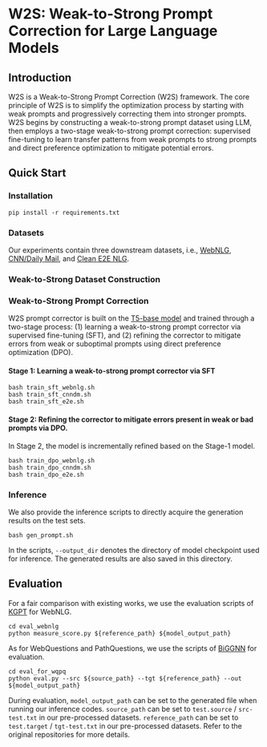 # W2S: Weak-to-Strong Prompt Correction for Large Language Models

## Introduction

W2S is a Weak-to-Strong Prompt Correction (W2S) framework. The core principle of W2S is to simplify the optimization process by starting with weak prompts and progressively correcting them into stronger prompts. W2S begins by constructing a weak-to-strong prompt dataset using LLM, then employs a two-stage weak-to-strong prompt correction: supervised fine-tuning to learn transfer patterns from weak prompts to strong prompts and direct preference optimization to mitigate potential errors. 


## Quick Start

<!-- **NOTE**: At the very beginning, in order to compute the METEOR scores, please download the required [data](https://github.com/xinyadu/nqg/blob/master/qgevalcap/meteor/data/paraphrase-en.gz) and put it under the following two folders: `eval_webnlg/pycocoevalcap/meteor/data/` and `eval_wqpq/meteor/data/`. -->

### Installation
```shell
pip install -r requirements.txt
```

### Datasets

Our experiments contain three downstream datasets, i.e., [WebNLG](https://gitlab.com/shimorina/webnlg-dataset/), [CNN/Daily Mail](https://aclanthology.org/K16-1028.pdf), and [Clean E2E NLG](https://aclanthology.org/W19-8652.pdf). 

### Weak-to-Strong Dataset Construction



### Weak-to-Strong Prompt Correction

W2S prompt corrector is built on the [T5-base model](https://huggingface.co/google-t5/t5-base) and trained through a two-stage process: (1) learning a weak-to-strong prompt corrector via supervised fine-tuning (SFT), and (2) refining the corrector to mitigate errors from weak or suboptimal prompts using direct preference optimization (DPO).

#### Stage 1: Learning a weak-to-strong prompt corrector via SFT

```shell
bash train_sft_webnlg.sh
bash train_sft_cnndm.sh
bash train_sft_e2e.sh
```

#### Stage 2: Refining the corrector to mitigate errors present in weak or bad prompts via DPO.

In Stage 2, the model is incrementally refined based on the Stage-1 model.

```shell
bash train_dpo_webnlg.sh
bash train_dpo_cnndm.sh
bash train_dpo_e2e.sh
```

### Inference

We also provide the inference scripts to directly acquire the generation results on the test sets.

```shell
bash gen_prompt.sh
```

In the scripts, `--output_dir` denotes the directory of model checkpoint used for inference. The generated results are also saved in this directory.

## Evaluation

For a fair comparison with existing works, we use the evaluation scripts of [KGPT](https://github.com/wenhuchen/KGPT) for WebNLG.

```shell
cd eval_webnlg
python measure_score.py ${reference_path} ${model_output_path}
```

As for WebQuestions and PathQuestions, we use the scripts of [BiGGNN](https://github.com/hugochan/Graph2Seq-for-KGQG) for evaluation.

```shell
cd eval_for_wqpq
python eval.py --src ${source_path} --tgt ${reference_path} --out ${model_output_path}
```

During evaluation, `model_output_path` can be set to the generated file when running our inference codes. `source_path` can be set to `test.source` / `src-test.txt` in our pre-processed datasets. `reference_path` can be set to `test.target` / `tgt-test.txt` in our pre-processed datasets. Refer to the original repositories for more details.
